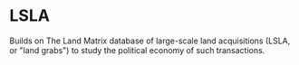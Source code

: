 # LSLA

Builds on The Land Matrix database of large-scale land acquisitions (LSLA, or "land grabs") to study the political economy of such transactions.
